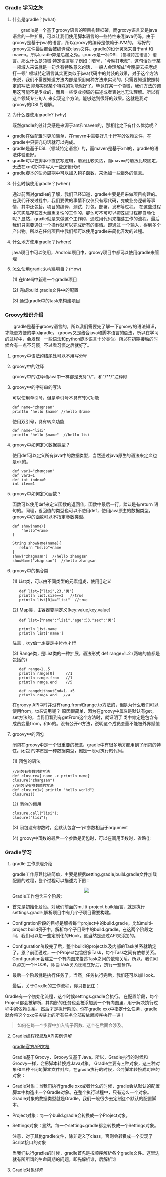 ### Gradle 学习之旅

1. 什么是gradle？(what)

    &nbsp;&nbsp;&nbsp;&nbsp;&nbsp;&nbsp;&nbsp;gradle是一个基于groovy语言的项目构建框架，而groovy语言又是java语言的一种扩展，可以让我们使用脚本语言的一些特性来写java代码。由于groovy是基于java的语言，所以groovy的编译是依赖于JVM的。
    写好的groovy文件最后都会被编译成class文件。gradle的设计灵感来自于ant 和 maven。所以gradle算是后起之秀。groovy是一种DSL（领域特定语言）语言。那么什么是领域
    特定语言呢？例如：暗号，"今晚打老虎"，这句话对于某一领域人来说就是一句含有特殊意义的话，一般人会理解成"今晚要去把老虎打一顿"
    领域特定语言其实更类似于java代码中的封装的效果，对于这个方法来说，我们不需要知道方法内部是采用何种方法来实现的，只需要知道按照特定的写法
    能够实现某个特殊的功能就好了。毕竟在某一个领域，我们方法的调用这可能不是专业的，而且一些专业领域的描述或者表达也无法理解。所以有这个领域专业的人
    来实现这个方法，能够达到很好的效果。这就是我对groovy的DSL的理解。

2. 为什么要使用gradle? (why)
    
    既然gradle的设计灵感是来源于ant和maven的，那相比之下有什么优势呢？
+ gradle在做配置时更加简单，在maven中需要好几十行写的依赖文件，在gradle中只要几句话就可以完成。
+ gradle是基于DSL（领域特定语言）的，而maven是基于xml的，gradle的语法体验更好。
+ gradle可以在脚本中直接写逻辑，语法比较灵活，而maven的语法比较固定，无法在xml文件中写入一些逻辑代码
+ gradle脚本的生命周期中可以加入钩子函数，来添加一些额外的信息。

3. 什么时候使用gradle？(when)
   
   通过前面对gradle的了解，我们已经知道，gradle主要是用来做项目构建的。在我们开发过程中，我们要做的事情不仅仅只有写代码，完成业务逻辑等事情，其中还包括，项目的编译，测试，打包，部署，发布等过程。
   在这些过程中其实是存在这大量重复性的工作的。那么可不可可以把这些过程都自动化呢？显然，gradle就是来做这个工作的，通过用代码来描述工作的流程。最后我们只需要通过一个操作就可以完成所有的事情。即通过
   一个输入，得到多个产出物。所以在任何项目中我们都可以使用gradle来简化开发的过程。
   
4. 什么地方使用gradle？(where)

    java项目中可以使用，Android项目中，groovy项目中都可以使用gradle来管理

5. 怎么使用gradle来构建项目？(How)
    
    (1) 在Intelij中新建一个gradle项目
    
    (2) 完成build.gradle文件中的配置
    
    (3) 通过gradle中的task来构建项目
    
    

### Groovy知识介绍   
&nbsp;&nbsp;&nbsp;&nbsp;&nbsp;&nbsp;&nbsp;gradle是基于groovy语言的，所以我们需要先了解一下groovy的语法知识，才能更方便的学习gradle。
groovy又是结合java和脚本语言的语法，所以在学习的过程中，会发现，一些语法和python脚本语言十分类似。所以在初期接触的时候会有一点不习惯，不过看习惯之后就好了。

1. groovy中语法的结尾处可以不用写分号

2. groovy中的注释

    groovy中的注释和java中一样都是支持"//"，和"/**/"注释的 

3. groovy中的字符串的写法

    可以使用单引号，但是单引号不具有转义功能
    ```
    def name="zhagnsan"
    println 'hello $name' //hello $name
    ```
    使用双引号，具有转义功能
    ```
    def name="lisi"
    println "hello $name"  //hello lisi
    ```

3. groovy中如何定义数据类型？
    
    使用def可以定义所有java中的数据类型，当然通过java原生的语法来定义也是ok的。
    ```
    def var1="zhangsan"
    def var2=1
    def int index=0
    int item=1

    ``` 
4. groovy中如何定义函数？
    
    函数可以使用def来定义函数的返回值，函数中最后一行，默认是有return 语句的。同理，返回值的类型也可以不使用def，使用java原生的数据类型。
    groovy中的函数可以不指定参数类型。
    ```
    def show(name){
        "hello"+name
    }
    
    String showName(name){
       return "hello"+name
    }
    show("zhagnsan")  //hello zhangsan
    showName("zhagnsan")  //hello zhangsan
    ```
5. groovy中的集合类
    
    (1) List类，可以由不同类型的元素组成，使用[]定义
     ```
        def list=["lisi",23,'男']
        println list.size==3   //true
        println list[0]=="lisi"  //true   
     ```
     
     (2) Map类，由容器变两定义[key:value,key,value]
     ```
        def list=["name":"lisi","age":53,"sex":"男"]
        
        println list.name
        println list['name']
     ```
     注意：key值一定要是字符串才行
     
     (3) Range类，是List类的一种扩展，语法形式 def range=1..2 (两端的值都是包括的)
     
     ```
        def range=1..5
        println range[0]     //1
        println range.from   //1
        println range.end    //5
        
        def rangeWithoutEnd=1..<5
        println range.end   //4
     ```
     在groovy API中时并没有rang.from和range.to方法的，但是为什么我们可以使用from，to来调用呢？
     原因很简单，因为在groovy中属性是默认有get，set方法的，当我们看到有getFrom这个方法时，就证明了
     类中肯定是包含有成员变量from，和to的。没有公开et方法，说明这个成员变量不能被外界赋值
   
6. groovy中的闭包
    
    闭包在groovy中是一个很重要的概念，gradle中有很多地方都用到了闭包的特性。闭包
    的本质是一种数据类型，他是一段可执行的代码。
    
    (1) 闭包的语法
    ```
    //闭包有参数时的写法
    def closure={ name -> println name}
    closure("zhangsan")
    //闭包没有参数时的写法
    def closure1={ println "hello world"}
    closure1()
    ```
    (2) 闭包的调用
    ```
    closure.call("lisi");
    closure("lisi");
    ```   
    (3) 闭包没有参数时，会默认包含一个it参数相当于argument
    
    (4) groovy中函数的最后一个参数是闭包时，可以在调用函数时，省略();  
    
    
    
 ### Gradle学习

1. gradle 工作原理介绍

    gradle工作原理比较简单，主要是根据setting.gradle,build.gradle文件加载配置的过程，整个过程可以描述为下图：
   <div align="center">
        <img src="./src/images/gradle.png">   
   </div> 
   Gradle工作包含三个阶段:
 + 首先是初始化阶段。对我们前面的multi-project build而言，就是执行settings.gradle,解析项目中有几个子项目需要构建。
 
 + Configration阶段的目标是解析每个project中的build.gradle。比如multi-project build例子中，解析每个子目录中的build.gradle。在这两个阶段之间，我们可以加一些定制化的Hook。这当然是通过API来添加的。
 
 + Configuration阶段完了后，整个build的project以及内部的Task关系就确定了。恩？前面说过，一个Project包含很多Task，每个Task之间有依赖关系。Configuration会建立一个有向图来描述Task之间的依赖关系。所以，我们可以添加一个HOOK，即当Task关系图建立好后，执行一些操作。
 
 + 最后一个阶段就是执行任务了。当然，任务执行完后，我们还可以加Hook。
 
   最后，关于Gradle的工作流程，你只要记住：
 
 Gradle有一个初始化流程，这个时候settings.gradle会执行。
 在配置阶段，每个Project都会被解析，其内部的任务也会被添加到一个有向图里，用于解决执行过程中的依赖关系。
 然后才是执行阶段。你在gradle xxx中指定什么任务，gradle就会将这个xxx任务链上的所有任务全部按依赖顺序执行一遍！
    
> 如何在每一个步骤中加入钩子函数。这个在后面会涉及。

 
 2. Gradle编程模型及API实例详解 
    <div><a href="https://docs.gradle.org/current/dsl">gradle官方API文档</a></div>
    
    Gradle基于Groovy，Groovy又基于Java。所以，Gradle执行的时候和Groovy一样，会把脚本转换成Java对象。
    Gradle主要有三种对象，这三种对象和三种不同的脚本文件对应，在gradle执行的时候，会将脚本转换成对应的对象：
+ Gradle对象：当我们执行gradle xxx或者什么的时候，gradle会从默认的配置脚本中构造出一个Gradle对象。在整个执行过程中，只有这么一个对象。Gradle对象的数据类型就是Gradle。我们一般很少去定制这个默认的配置脚本。

+ Project对象：每一个build.gradle会转换成一个Project对象。

+ Settings对象：显然，每一个settings.gradle都会转换成一个Settings对象。

    注意，对于其他gradle文件，除非定义了class，否则会转换成一个实现了Script接口的对象
    
    当我们执行gradle的时候，gradle首先是按顺序解析各个gradle文件。这里边就有所所谓的生命周期的问题，即先解析谁，后解析谁
    
    
 3. Gradle对象详解
    